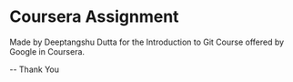# Coursera Assignment
Made by Deeptangshu Dutta for the Introduction to Git Course offered by Google in Coursera.

--
Thank You
